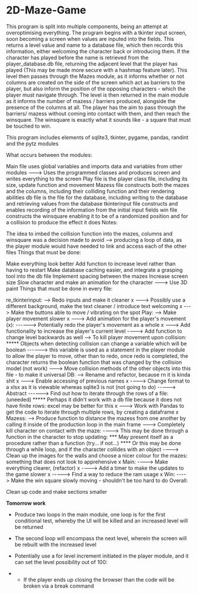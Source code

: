 # 2D-Maze-Game
This program is split into multiple components, being an attempt at overoptimising everything. The program begins with a tkinter input screen, soon becoming a screen when values are inputed into the fields. This returns a level value and name to a database file, which then records this information, either welcoming the character back or introducing them. If the character has played before the name is retrieved from the player_database.db file, returning the adjacent level that the player has played (This may be made more secure with a hashmap feature later). This level then passes through the Mazes module, as it informs whether or not columns are created on the side of the screen which act as barriers to the player, but also inform the position of the opposing characters - which the player must navigate through. The level is then returned in the main module as it informs the number of mazess / barriers produced, alongside the presence of the columns at all. The player has the aim to pass through the barriers/ mazess without coming into contact with them, and then reach the winsquare. The winsquare is exactly what it sounds like - a square that must be touched to win. 

This program includes elements of sqlite3, tkinter, pygame, pandas, randint and the pytz modules

What occurs between the modules:

Main file uses global variables and imports data and variables from other modules ---> Uses the programmed classes and produces screen and writes everything to the screen
Play file is the player class file, including its size, update function and movement
Mazess file constructs both the mazes and the columns, including their colliding function and their rendering abilities
db file is the file for the database, including writing to the database and retrieving values from the database
tkinterinput file constructs and enables recording of the information from the initial input fields
win file constructs the winsquare enabling it to be of a randomized position and for a collision to produce the effect it does
Notes:

The idea to imbed the collision function into the mazes, columns and winsquare was a decision made to avoid --> producing a loop of data, as the player module would have needed to link and access each of the other files
Things that must be done:

Make everything look better
Add function to increase level rather than having to restart
Make database caching easier, and integrate a grasping tool into the db file
Implement spacing between the mazes
Increase screen size
Slow character and make an animation for the character ---> Use 3D paint
Things that must be done in every file:

re_tkinterinput: --> Redo inputs and make it cleaner x ---> Possibly use a different background, make the text cleaner / introduce text welcoming x ---> Make the buttons able to move / vibrating on the spot
Play: --> Make player movement slower x ---> Add animation for the player's movement (x): ------> Potentially redo the player's movement as a whole x ---> Add functionality to increase the player's current level ----> Add function to change level backwards as well --> To kill player movement upon collision: ***** Objects when detecting collision can change a variable which will be boolean ------> this variable is used as a statement in the player module to allow the player to move, other than to redo, once redo is completed, the character returns the boolean function that was changed by the collision model (not work) ---> Move collision methods of the other objects into this file - to make it universal
DB: --> Rename and refactor, because rn it is kinda shit x ---> Enable accessing of previous names x ----> Change format to a xlsx as it is viewable whereas sqlite3 is not (not going to do) -----> Abstract ------> Find out how to iterate through the rows of a file: (uneeded) ***** Perhaps it didn't work with a db file because it does not have finite rows: excel may be better for this x ---> Work with Pandas to get the code to iterate through multiple rows, by creating a dataframe x
Mazess: --> Produce function to distance the mazess from one another by calling it inside of the production loop in the main frame ---> Completely kill character on contact with the maze: ----> This may be done through a function in the character to stop updating: *** May present itself as a procedure rather than a function (try... if not...) **** Or this may be done through a while loop, and if the character collides with an object ----> Clean up the images for the walls and choose a nicer colour for the mazes: something that does not look to apprehensive x
Main: ----> Make everything clearer, (refactor) x ----> Add a timer to make the updates to the game slower x -----> Find a way to reduce the ram usage x
Win: ----> Make the win square slowly moving - shouldn't be too hard to do
Overall:

Clean up code and make sections smaller



**Tomorrow work**
* Produce two loops in the main module, one loop is for the first conditional test, whereby the UI will be killed and an increased level will be returned
* The second loop will encompass the next level, wherein the screen will be rebuilt with the increased level

* Potentially use a for level increment initiated in the player module, and it can set the level possibility out of 100:
* * If the player ends up closing the browser than the code will be broken via a break command
